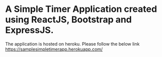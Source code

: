 # A Simple Timer Application created using ReactJS, Bootstrap and ExpressJS. 
The application is hosted on heroku. Please follow the below link
https://samplesimpletimerapp.herokuapp.com/
